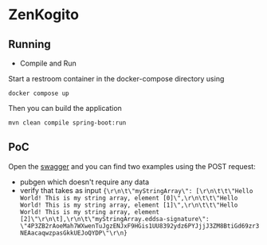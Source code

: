 # ZenKogito

## Running

- Compile and Run

Start a restroom container in the docker-compose directory using
```
docker compose up
```
Then you can build the application
```
mvn clean compile spring-boot:run    
```

## PoC

Open the [swagger](http://localhost:8080/swagger-ui/index.html) and you can find two examples using the POST request:

- pubgen which doesn't require any data
- verify that takes as input `{\r\n\t\"myStringArray\": [\r\n\t\t\"Hello World! This is my string array, element [0]\",\r\n\t\t\"Hello World! This is my string array, element [1]\",\r\n\t\t\"Hello World! This is my string array, element [2]\"\r\n\t],\r\n\t\"myStringArray.eddsa-signature\": \"4P3ZB2rAoeMah7WXwenTuJgzENJxF9HGis1UU8392ydz6PYJjjJ3ZM8BtiGd69zr3NEAacaqwzpasGkkUEJoQYDP\"\r\n}`
